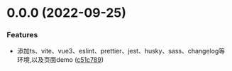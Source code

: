 # 0.0.0 (2022-09-25)


### Features

* 添加ts、vite、vue3、eslint、prettier、jest、husky、sass、changelog等环境,以及页面demo ([c51c789](https://github.com/mengxinssfd/examples-starter/commit/c51c7890dac178a09e0a87c166d36ef74147800f))



